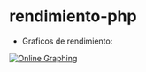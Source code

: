 # rendimiento-php

* Graficos de rendimiento:

<a href="https://www.chartgo.com/share.do?id=d0d5780daa"> <img src="https://www.chartgo.com/embed.do?id=d0d5780daa" title="ChartGo.com" alt="Online Graphing" border="0" /></a>

